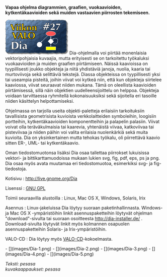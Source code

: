 <!--
Title: Dia
Week: 1x27
Number: 27
Date: 2011/07/03
Pageimage: valo27-Dia.png
Tags: Linux,Windows,Mac OS X,Solaris,Irix,Toimisto,Kuvat,Kaaviot
-->

**Vapaa ohjelma diagrammien, graafien, vuokaavioiden, kytkentäkaavioiden
sekä muiden vastaavien piirrosten tekemiseen.**

![](images/valo27-Dia.png "fig:valo27-Dia.png") Dia-ohjelmalla voi piirtää
monenlaisia vektoripohjaisia kuvaajia, mutta erityisesti se on
tarkoitettu työkaluksi vuokaavioiden ja muiden graafien piirtämiseen.
Näissä kaavioissa on tyypillisesti joukko objekteja ja niitä yhdistäviä
janoja, nuolia, kaaria tai murtoviivoja sekä selittäviä tekstejä. Diassa
objekteissa on tyypillisesti yksi tai useampia pisteitä, joihin viivat
voi kytkeä niin, että kun objekteja siirtelee kaaviossa, viivat
seuraavat niiden mukana. Tämä on oleellista kaavioiden piirtämisessä,
sillä näin objektien uudelleensijoittelu on helppoa. Objekteja voidaan
tarvittaessa ryhmitellä kokonaisuuksiksi sekä sijoitella eri tasoille
niiden käsittelyn helpottamiseksi.

Ohjelmassa on tarjolla useita objekti-paletteja erilaisiin tarkoituksiin
tavallisista geometrisista kuvioista verkkolaitteiden symboleihin,
loogisiin portteihin, kytkentäkaavioiden komponentteihin ja palapelin
palasiin. Viivat voivat olla teräväkulmaisia tai kaarevia, yhtenäistä
viivaa, katkoviivaa tai pisteviivaa ja niiden päihin voi valita
erilaisia nuolenkärkiä sekä muita kuvioita. Dia on yksinkertainen mutta
tehokas työkalu, oli piirrettävä kaavio sitten ER-, UML- tai
kytkentäkaavio.

Oman tiedostomuotonsa lisäksi Dia osaa tallettaa piirrokset lukuisissa
vektori- ja bittikarttamuodoissa mukaan lukien svg, fig, pdf, eps, ps ja
png. Dia osaa myös avata muutamaa eri tiedostomuotoa, esimerkiksi svg-
ja fig-tiedostoja.

Kotisivu
:   <http://live.gnome.org/Dia>

Lisenssi
:   [GNU GPL](GNU_GPL)

Toimii seuraavilla alustoilla
:   Linux, Mac OS X, Windows, Solaris, Irix

Asennus
:   Linux-jakeluissa Dia löytyy suoraan paketinhallinnasta. Windows- ja
    Mac OS X -ympäristöihin linkit asennuspaketteihin löytyvät ohjelman
    "download"-sivulta tai suoraan osoitteesta
    <http://dia-installer.de/> . Download-sivulta löytyvät linkit myös
    kolmannen osapuolen asennuspaketteihin Solaris- ja
    Irix-ympäristöihin.

VALO-CD
:   Dia löytyy myös
    [VALO-CD](http://www.valo-cd.fi/ilmainen_dia)-kokoelmasta.

<div class="psgallery" markdown="1">
-   [](images/Dia-1.png)
-   [](images/Dia-2.png)
-   [](images/Dia-3.png)
-   [](images/Dia-4.png)
-   [](images/Dia-5.png)
</div>

*Teksti: pesasa* <br />
*kuvakaappaukset: pesasa*
